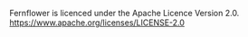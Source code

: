Fernflower is licenced under the Apache Licence Version 2.0.
https://www.apache.org/licenses/LICENSE-2.0
